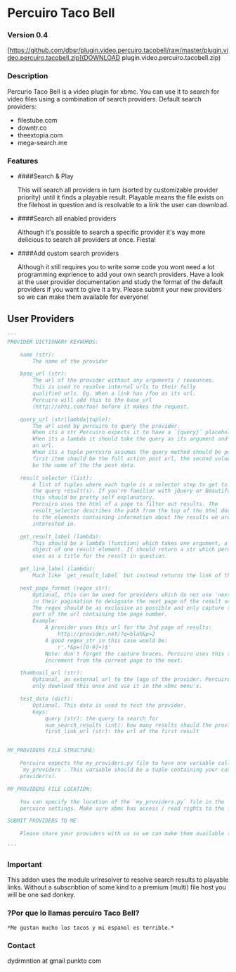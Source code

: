 # Percuiro Taco Bell


### Version 0.4
[https://github.com/dbsr/plugin.video.percuiro.tacobell/raw/master/plugin.video.percuiro.tacobell.zip](DOWNLOAD plugin.video.percuiro.tacobell.zip)
### Description

Percurio Taco Bell is a video plugin for xbmc. You can use it to search for
video files using a combination of search providers.
Default search providers:

- filestube.com
- downtr.co
- theextopia.com
- mega-search.me


### Features

- ####Search & Play

  This will search all providers in turn (sorted by customizable provider
  priority) until it finds a playable result. Playable means the file exists
  on the filehost in question and is resolvable to a link the user can
  download.

- ####Search all enabled providers

  Although it's possible to search a specific provider it's way more
  delicious to search all providers at once. Fiesta!

- ####Add custom search providers

  Although it still requires you to write some code you wont need a lot programming exprience
  to add your own search providers. Have a look at the user provider documentation and study 
  the format of the default providers if you want to give it a try. Please submit your
  new providers so we can make them available for everyone!


## User Providers

```python
'''
PROVIDER DICTIONARY KEYWORDS:

    name (str):
        The name of the provider

    base_url (str):
        The url of the provider without any arguments / resources.
        This is used to resolve internal urls to their fully
        qualified urls. Eg. When a link has /foo as its url.
        Percuiro will add this to the base_url
        (http://ohhi.com/foo) before it makes the request.

    query_url (str|lambda|tuple):
        The url used by percuiro to query the provider.
        When its a str Percuiro expects it to have a `{query}` placeholder.
        When its a lambda it should take the query as its argument and return
        an url.
        When its a tuple percuiro assumes the query method should be post. Its'
        first item should be the full action post url, the second value should
        be the name of the the post data.

    result_selector (list):
        A list of tuples where each tuple is a selector step to get to
        the query result(s). If you're familiar with jQuery or BeautifulSoup
        this should be pretty self explanatory.
        Percuiro uses the html of a page to filter out results. The
        result_selector describes the path from the top of the html document
        to the elements containing information about the results we are
        interested in.

    get_result_label (lambda):
        This should be a lambda (function) which takes one argument, a soup
        object of one result element. It should return a str which percuiro
        uses as a title for the result in question.

    get_link_label (lambda):
        Much like `get_result_label` but instead returns the link of the result.

    next_page_format (regex_str):
        Optional, this can be used for providers which do not use 'next'
        in their pagination to designate the next page of the result set.
        The regex should be as exclusive as possible and only capture the
        part of the url containing the page number.
        Example:
            A provider uses this url for the 2nd page of results:
                http://provider.net/?q=blah&p=2
            A good regex_str in this case would be:
                r'.*&p=([0-9]+)$'
            Note: don't forget the capture braces. Percuiro uses this to
            increment from the current page to the next.

    thumbnail_url (str):
        Optional, an external url to the logo of the provider. Percuiro will
        only download this once and use it in the xbmc menu's.

    test_data (dict):
        Optional. This data is used to test the provider.
        keys:
            query (str): the query to search for
            num_search_results (int): how many results should the provider return
            first_link_url (str): the url of the first result


MY_PROVIDERS FILE STRUCTURE:

    Percuiro expects the my_providers.py file to have one variable called
    `my_providers`. This variable should be a tuple containing your customo
    provider(s).

MY_PROVIDERS FILE LOCATION:

    You can specify the location of the `my_providers.py` file in the
    percuiro settings. Make sure xbmc has access / read rights to the file.

SUBMIT PROVIDERS TO ME

    Please share your providers with us so we can make them available to everyone!

'''
```

### Important

This addon uses the module urlresolver to resolve search results to playable links. Without a subscribtion
of some kind to a premium (multi) file host you will be one sad donkey.

### ?Por que lo llamas percuiro Taco Bell?

    *Me gustan mucho los tacos y mi espanol es terrible.*

### Contact

dydrmntion at gmail punkto com
